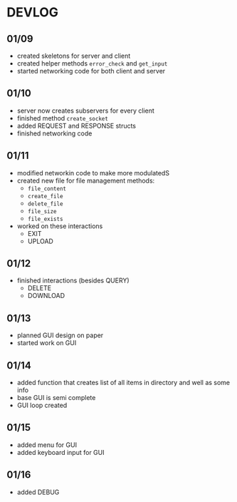 # DEVLOG

## 01/09
- created skeletons for server and client
- created helper methods `error_check` and `get_input`
- started networking code for both client and server

## 01/10
- server now creates subservers for every client
- finished method `create_socket`
- added REQUEST and RESPONSE structs
- finished networking code

## 01/11
- modified networkin code to make more modulatedS
- created new file for file management methods:
	- `file_content`
	- `create_file`	
	- `delete_file`
	- `file_size`
	- `file_exists`
- worked on these interactions
	- EXIT
	- UPLOAD

## 01/12
- finished interactions (besides QUERY)
	- DELETE
	- DOWNLOAD

## 01/13
- planned GUI design on paper
- started work on GUI

## 01/14
- added function that creates list of all items in directory and well as some info
- base GUI is semi complete
- GUI loop created

## 01/15
- added menu for GUI
- added keyboard input for GUI

## 01/16
- added DEBUG
